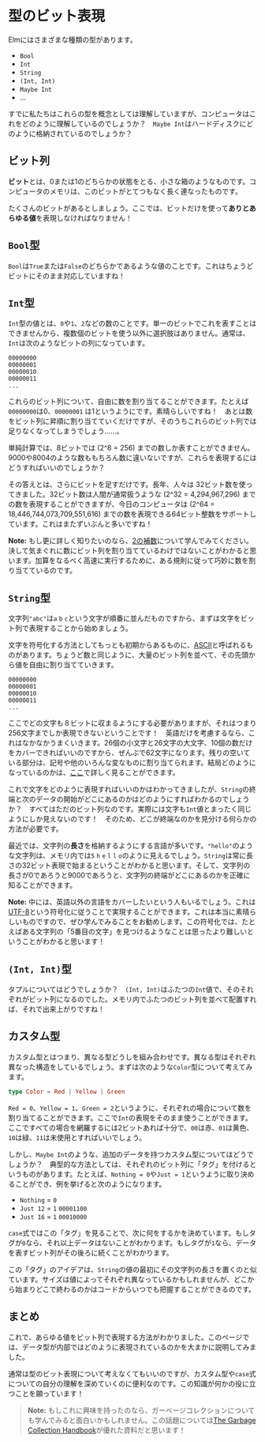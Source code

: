<!--
# Types as Bits
-->

# 型のビット表現

<!--
There are all sorts of types in Elm:
-->

Elmにはさまざまな種類の型があります。

- `Bool`
- `Int`
- `String`
- `(Int, Int)`
- `Maybe Int`
- ...

<!--
We have a conceptual understanding of them by now, but how are they understood by a computer? How is `Maybe Int` stored on a hard disk?
-->

すでに私たちはこれらの型を概念としては理解していますが、コンピュータはこれをどのように理解しているのでしょうか？　`Maybe Int`はハードディスクにどのように格納されているのでしょうか？



<!--
## Bits
-->

## ビット列

<!--
A **bit** is little box that has two states. Zero or a one. On or off. Computer memory is one super long sequence of bits.
-->

**ビット**とは、0または1のどちらかの状態をとる、小さな箱のようなものです。コンピュータのメモリは、このビットがとてつもなく長く連なったものです。

<!--
Okay, so all we have is a bunch of bits. Now we need to represent _everything_ with that!
-->

たくさんのビットがあるとしましょう。ここでは、ビットだけを使って**ありとあらゆる値**を表現しなければなりません！

<!--
## `Bool`
-->

## `Bool`型

<!--
A `Bool` value can be either `True` or `False`. This corresponds exactly to a bit!
-->

`Bool`は`True`または`False`のどちらかであるような値のことです。これはちょうどビットにそのまま対応していますね！

<!--
## `Int`
-->

## `Int`型

<!--
An `Int` value is some whole number like `0`, `1`, `2`, etc. You cannot fit that in a single bit, so the only other option is to use multiple bits. So normally, an `Int` would be a sequence of bits, like these:
-->

`Int`型の値とは、`0`や`1`、`2`などの数のことです。単一のビットでこれを表すことはできませんから、複数個のビットを使う以外に選択肢はありません。通常は、`Int`は次のようなビットの列になっています。


```
00000000
00000001
00000010
00000011
...
```

<!--
We can arbitrarily assign meaning to each of these sequences. So maybe `00000000` is zero and `00000001` is one. Great! We can just start assigning numbers to bit sequences in ascending order. But eventually we will run out of bits...
-->

これらのビット列について、自由に数を割り当てることができます。たとえば`00000000`は0、`00000001` は1というようにです。素晴らしいですね！　あとは数をビット列に昇順に割り当てていくだけですが、そのうちこれらのビット列では足りなくなってしまうでしょう……。

<!--
By some quick math, eight bits only allow (2^8 = 256) numbers. What about perfectly reasonable numbers like 9000 and 8004?
-->

単純計算では、8ビットでは (2^8 = 256) までの数しか表すことができません。9000や8004のような数ももちろん数に違いないですが、これらを表現するにはどうすればいいのでしょうか？

<!--
The answer is to just add more bits. For a long time, people used 32 bits. That allowed for (2^32 = 4,294,967,296) numbers which covers the kinds of numbers humans typically think about. Computers these days support 64-bit integers, allowing for (2^64 = 18,446,744,073,709,551,616) numbers. That is a lot!
-->

その答えとは、さらにビットを足すだけです。長年、人々は 32ビット数を使ってきました。32ビット数は人間が通常扱うような (2^32 = 4,294,967,296) までの数を表現することができますが、今日のコンピュータは (2^64 = 18,446,744,073,709,551,616) までの数を表現できる64ビット整数をサポートしています。これはまたずいぶんと多いですね！

<!--
> **Note:** If you are curious how addition works, learn about [two’s complement](https://en.wikipedia.org/wiki/Two%27s_complement). It reveals that numbers are not assigned to bit sequences arbitrarily. For the sake of making addition as fast as possible, this particular way of assigning numbers works really well.
-->

**Note:** もし更に詳しく知りたいのなら、[2の補数](https://ja.wikipedia.org/wiki/2%E3%81%AE%E8%A3%9C%E6%95%B0)について学んでみてください。決して気まぐれに数にビット列を割り当てているわけではないことがわかると思います。加算をなるべく高速に実行するために、ある規則に従って巧妙に数を割り当てているのです。


<!--
## `String`
-->

## `String`型

<!--
The string `"abc"` is the sequence of characters `a` `b` `c`, so we will start by trying to represent characters as bits.
-->

文字列`"abc"`は`a` `b` `c`という文字が順番に並んだものですから、まずは文字をビット列で表現することから始めましょう。

<!--
One of the early ways of encoding characters is called [ASCII](https://en.wikipedia.org/wiki/ASCII). Just like with integers, they decided to list out a bunch of bit sequences and start assigning values arbitrarily:
-->

文字を符号化する方法としてもっとも初期からあるものに、[ASCII](https://ja.wikipedia.org/wiki/ASCII)と呼ばれるものがあります。ちょうど数と同じように、大量のビット列を並べて、その先頭から値を自由に割り当てていきます。


```
00000000
00000001
00000010
00000011
...
```

<!--
So every character needed to fit in eight bits, meaning only 256 characters could be represented! But if you only care about English, this actually works out pretty well. You need to cover 26 lower-case letters, 26 upper-case letters, and 10 numbers. That is 62. There is a bunch of room left for symbols and other weird stuff. You can see what they ended up with [here](https://ascii.cl/).
-->

ここでどの文字も８ビットに収まるようにする必要がありますが、それはつまり256文字までしか表現できないということです！　英語だけを考慮するなら、これはなかなかうまくいきます。26個の小文字と26文字の大文字、10個の数だけをカバーできればいいのですから、ぜんぶで62文字になります。残りの空いている部分は、記号や他のいろんな変なものに割り当てられます。結局どのようになっているのかは、[ここ](https://ascii.cl/)で詳しく見ることができます。

<!--
We have an idea for characters now, but how will the computer know where the `String` ends and the next piece of data begins? It is all just bits. Characters look just like `Int` values really! So we need some way to mark the end.
-->

これで文字をどのように表現すればいいのかはわかってきましたが、`String`の終端と次のデータの開始がどこにあるのかはどのようにすればわかるのでしょうか？　すべてはただのビット列なのです。実際には文字も`Int`値とまったく同じようにしか見えないのです！　そのため、どこが終端なのかを見分ける何らかの方法が必要です。

<!--
These days, languages tend to do this by storing the **length** of the string. So a string like `"hello"` might look something like `5` `h` `e` `l` `l` `o` in memory. So you know a `String` always starts with 32-bits representing the length. And whether the length is 0 or 9000, you know exactly where the characters end.
-->

最近では、文字列の**長さ**を格納するようにする言語が多いです。`"hello"`のような文字列は、メモリ内では`5` `h` `e` `l` `l` `o`のように見えるでしょう。`String`は常に長さの32ビット表現で始まるということがわかると思います。そして、文字列の長さが0であろうと9000であろうと、文字列の終端がどこにあるのかを正確に知ることができます。

<!--
> **Note:** At some point, folks wanted to cover languages besides English. This effort eventually resulted in the [UTF-8](https://en.wikipedia.org/wiki/UTF-8) encoding. It is quite brilliant really, and I encourage you to learn about it. It turns out that “get the 5th character” is harder than it sounds!
-->

**Note:** 中には、英語以外の言語をカバーしたいという人もいるでしょう。これは[UTF-8](https://ja.wikipedia.org/wiki/UTF-8)という符号化に従うことで実現することができます。これは本当に素晴らしいものですので、ぜひ学んでみることをお勧めします。この符号化では、たとえばある文字列の「5番目の文字」を見つけるようなことは思ったより難しいということがわかると思います！

<!--
## `(Int, Int)`
-->

## `(Int, Int)`型

<!--
What about tuples? Well, `(Int, Int)` is two `Int` values, and each one is a sequence of bits. Let’s just put those two sequences next to each other in memory and call it a day!
-->


タプルについてはどうでしょうか？　`(Int, Int)`はふたつの`Int`値で、そのそれぞれがビット列になるのでした。メモリ内でふたつのビット列を並べて配置すれば、それで出来上がりですね！

<!--
## Custom Types
-->

## カスタム型

<!--
A custom type is all about combining different types. Those different types may have all sorts of different shapes. We will start with the `Color` type:
-->

カスタム型とはつまり、異なる型どうしを組み合わせです。異なる型はそれぞれ異なった構造をしているでしょう。まずは次のような`Color`型について考えてみます。



```elm
type Color = Red | Yellow | Green
```

<!--
We can assign each case a number: `Red = 0`, `Yellow = 1`, and `Green = 2`. Now we can use the `Int` representation. Here we only need two bits to cover all the possible cases, so `00` is red, `01` is yellow, `10` is green, and `11` is unused.
-->

`Red = 0`、`Yellow = 1`、`Green = 2`というように、それぞれの場合について数を割り当てることができます。ここで`Int`の表現をそのまま使うことができます。ここですべての場合を網羅するには2ビットあれば十分で、`00`は赤、`01`は黄色、`10`は緑、`11`は未使用とすればいいでしょう。

<!--
But what about custom types that hold additional data? Like `Maybe Int`? The typical approach is to set aside some bits to “tag” the data, so we can decide that `Nothing = 0` and `Just = 1`. Here are some examples:
-->

しかし、`Maybe Int`のような、追加のデータを持つカスタム型についてはどうでしょうか？　典型的な方法としては、それぞれのビット列に「タグ」を付けるというものがあります。たとえば、`Nothing = 0`や`Just = 1`というように取り決めることができ、例を挙げると次のようになります。

- `Nothing` = `0`
- `Just 12` = `1` `00001100`
- `Just 16` = `1` `00010000`

<!--
A `case` expression always looks at that “tag” before deciding what to do next. If it sees a `0` it knows there is no more data. If it sees a `1` it knows it is followed by a sequence of bits representing the data.
-->

`case`式ではこの「タグ」を見ることで、次に何をするかを決めています。もしタグが`0`なら、それ以上データはないことがわかります。もしタグが`1`なら、データを表すビット列がその後ろに続くことがわかります。

<!--
This “tag” idea is similar to putting the length at the beginning of `String` values. The values may be different sizes, but the code can always figure out where they start and end.
-->

この「タグ」のアイデアは、`String`の値の最初にその文字列の長さを置くのと似ています。サイズは値によってそれぞれ異なっているかもしれませんが、どこから始まりどこで終わるのかはコードからいつでも把握することができるのです。

<!--
## Summary
-->

## まとめ

<!--
Eventually, all values need to be represented in bits. This page gives a rough overview of how that actually works.
-->

これで、あらゆる値をビット列で表現する方法がわかりました。このページでは、データ型が内部ではどのように表現されているのかを大まかに説明してみました。

<!--
Normally there is no real reason to think about this, but I found it to be helpful in deepening my understanding of custom types and `case` expressions. I hope it is helpful to you as well!
-->

通常は型のビット表現について考えなくてもいいのですが、カスタム型や`case`式についての自分の理解を深めていくのに便利なのです。この知識が何かの役に立つことを願っています！

<!--
> **Note:** If you think this is interesting, it may be fun to learn more about garbage collection. I have found [The Garbage Collection Handbook](http://gchandbook.org/) to be an excellent resource on the topic!
> 
-->

> **Note:** もしこれに興味を持ったのなら、ガーベージコレクションについても学んでみると面白いかもしれません。この話題については[The Garbage Collection Handbook](http://gchandbook.org/)が優れた資料だと思います！
> 